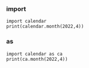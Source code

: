 ### import
```
import calendar
print(calendar.month(2022,4))
```
### as
```
import calendar as ca
print(ca.month(2022,4))
```